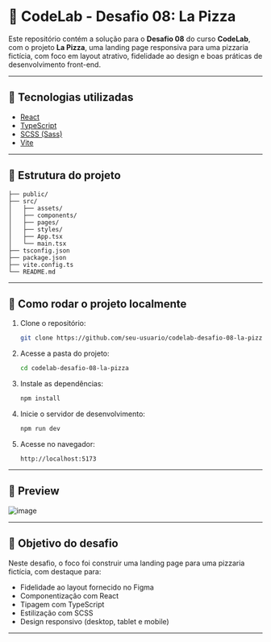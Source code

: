 # 🍕 CodeLab - Desafio 08: La Pizza

Este repositório contém a solução para o **Desafio 08** do curso **CodeLab**, com o projeto **La Pizza**, uma landing page responsiva para uma pizzaria fictícia, com foco em layout atrativo, fidelidade ao design e boas práticas de desenvolvimento front-end.

---

## 🧪 Tecnologias utilizadas

- [React](https://reactjs.org/)
- [TypeScript](https://www.typescriptlang.org/)
- [SCSS (Sass)](https://sass-lang.com/)
- [Vite](https://vitejs.dev/)

---

## 📂 Estrutura do projeto

```
├── public/
├── src/
│   ├── assets/
│   ├── components/
│   ├── pages/
│   ├── styles/
│   ├── App.tsx
│   └── main.tsx
├── tsconfig.json
├── package.json
├── vite.config.ts
└── README.md
```

---

## 🚀 Como rodar o projeto localmente

1. Clone o repositório:
   ```bash
   git clone https://github.com/seu-usuario/codelab-desafio-08-la-pizza.git
   ```

2. Acesse a pasta do projeto:
   ```bash
   cd codelab-desafio-08-la-pizza
   ```

3. Instale as dependências:
   ```bash
   npm install
   ```

4. Inicie o servidor de desenvolvimento:
   ```bash
   npm run dev
   ```

5. Acesse no navegador:
   ```
   http://localhost:5173
   ```

---

## 📸 Preview

![image](https://github.com/user-attachments/assets/5aef93ed-d121-40eb-84be-6973d18700e7)

---

## 🎯 Objetivo do desafio

Neste desafio, o foco foi construir uma landing page para uma pizzaria fictícia, com destaque para:

- Fidelidade ao layout fornecido no Figma  
- Componentização com React  
- Tipagem com TypeScript  
- Estilização com SCSS  
- Design responsivo (desktop, tablet e mobile)

---
